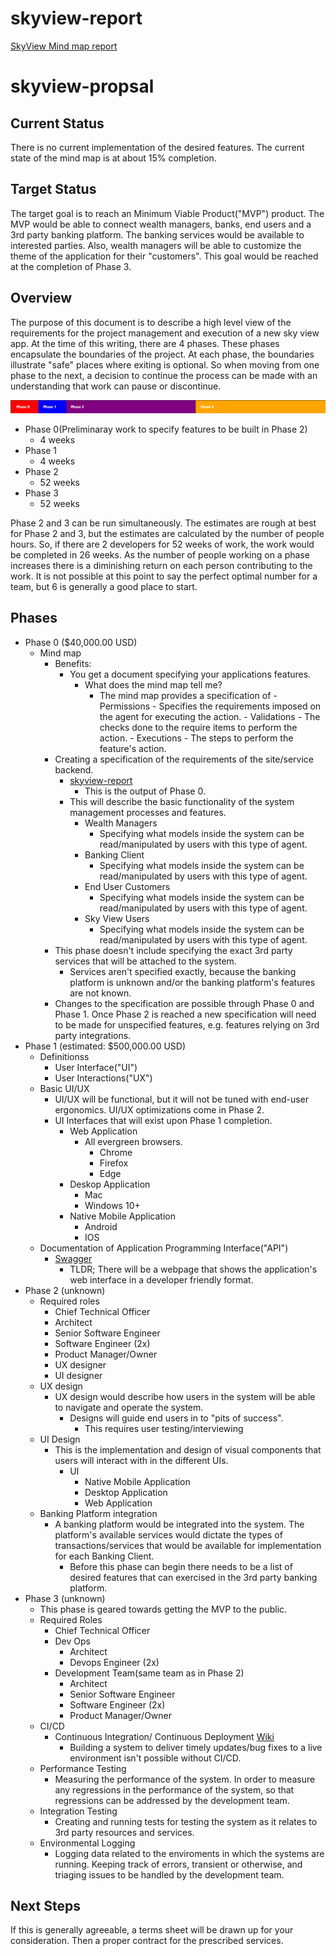 # skyview-report

[SkyView Mind map report](https://mephisto83.github.io/skyview-report/)


# skyview-propsal

## Current Status

There is no current implementation of the desired features. The current state of the mind map is at about 15% completion.

## Target Status

The target goal is to reach an Minimum Viable Product("MVP") product. The MVP would be able to connect wealth managers, banks, end users and a 3rd party banking platform. The banking services would be available to interested parties. Also, wealth managers will be able to customize the theme of the application for their "customers". This goal would be reached at the completion of Phase 3.

## Overview
The purpose of this document is to describe a high level view of the requirements for the project management and execution of a new sky view app. At the time of this writing, there are 4 phases. These phases encapsulate the boundaries of the project. At each phase, the boundaries illustrate "safe" places where exiting is optional. So when moving from one phase to the next, a decision to continue the process can be made with an understanding that work can pause or discontinue. 


 ![Timeline](timeline.png)

- Phase 0(Preliminaray work to specify features to be built in Phase 2)
    - 4 weeks
- Phase 1
    - 4 weeks
- Phase 2
    - 52 weeks
- Phase 3
    - 52 weeks

Phase 2 and 3 can be run simultaneously. The estimates are rough at best for Phase 2 and 3, but the estimates are calculated by the number of people hours. So, if there are 2 developers for 52 weeks of work, the work would be completed in 26 weeks. As the number of people working on a phase increases there is a diminishing return on each person contributing to the work. It is not possible at this point to say the perfect optimal number for a team, but 6 is generally a good place to start.

## Phases

-   Phase 0 ($40,000.00 USD)
    - Mind map 
        - Benefits:
            - You get a document specifying your applications features.
                - What does the mind map tell me?
                    -   The mind map provides a specification of
                            - Permissions
                                - Specifies the requirements imposed on the agent for executing the action.
                            - Validations
                                - The checks done to the require items to perform the action.
                            - Executions
                                - The steps to perform the feature's action.
        - Creating a specification of the requirements of the site/service backend.
            - [skyview-report](https://mephisto83.github.io/skyview-report/)
                - This is the output of Phase 0.
            - This will describe the basic functionality of the system management processes and features.
                -   Wealth Managers
                    - Specifying what models inside the system can be read/manipulated by users with this type of agent.
                -   Banking Client
                    - Specifying what models inside the system can be read/manipulated by users with this type of agent.
                -   End User Customers
                    - Specifying what models inside the system can be read/manipulated by users with this type of agent.
                -   Sky View Users
                    - Specifying what models inside the system can be read/manipulated by users with this type of agent.
        - This phase doesn't include specifying the exact 3rd party services that will be attached to the system.
            - Services aren't specified exactly, because the banking platform is unknown and/or the banking platform's features are not known.
        - Changes to the specification are possible through Phase 0 and Phase 1. Once Phase 2 is reached a new specification will need to be made for unspecified features, e.g. features relying on 3rd party integrations.
-   Phase 1 (estimated: $500,000.00 USD)
    -  Definitionss
        - User Interface("UI")
        - User Interactions("UX")
    - Basic UI/UX
        - UI/UX will be functional, but it will not be tuned with end-user ergonomics. UI/UX optimizations come in Phase 2. 
        - UI Interfaces that will exist upon Phase 1 completion.
            - Web Application
                - All evergreen browsers.
                    - Chrome
                    - Firefox
                    - Edge
            - Deskop Application
                - Mac
                - Windows 10+
            - Native Mobile Application
                - Android
                - IOS
    - Documentation of Application Programming Interface("API")
        - [Swagger](https://swagger.io/)
            - TLDR; There will be a webpage that shows the application's web interface in a developer friendly format.
-   Phase 2 (unknown)
    - Required roles
        - Chief Technical Officer
        - Architect
        - Senior Software Engineer
        - Software Engineer (2x)
        - Product Manager/Owner
        - UX designer
        - UI designer
    -   UX design
        - UX design would describe how users in the system will be able to navigate and operate the system.
            - Designs will guide end users in to "pits of success".
                - This requires user testing/interviewing
    -   UI Design
        - This is the implementation and design of visual components that users will interact with in the different UIs.
            - UI
                - Native Mobile Application
                - Desktop Application
                - Web Application
    -   Banking Platform integration
        - A banking platform would be integrated into the system. The platform's available services would dictate the types of transactions/services that would be available for implementation for each Banking Client.
            - Before this phase can begin there needs to be a list of desired features that can exercised in the 3rd party banking platform.
-   Phase 3 (unknown)
    - This phase is geared towards getting the MVP to the public.
    - Required Roles
        - Chief Technical Officer
        - Dev Ops
            - Architect
            - Devops Engineer (2x)
        - Development Team(same team as in Phase 2)
            - Architect
            - Senior Software Engineer
            - Software Engineer (2x)
            - Product Manager/Owner
    - CI/CD
        - Continuous Integration/ Continuous Deployment [Wiki](https://en.wikipedia.org/wiki/CI/CD)
            - Building a system to deliver timely updates/bug fixes to a live environment isn't possible without CI/CD.
    - Performance Testing
        - Measuring the performance of the system. In order to measure any regressions in the performance of the system, so that regressions can be addressed by the development team.
    - Integration Testing
        - Creating and running tests for testing the system as it relates to 3rd party resources and services. 
    - Environmental Logging
        - Logging data related to the enviroments in which the systems are running. Keeping track of errors, transient or otherwise, and triaging issues to be handled by the development team.

## Next Steps

If this is generally agreeable, a terms sheet will be drawn up for your consideration. Then a proper contract for the prescribed services.
